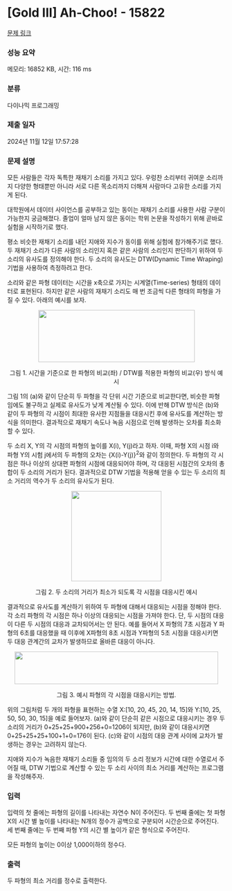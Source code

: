 # [Gold III] Ah-Choo! - 15822 

[문제 링크](https://www.acmicpc.net/problem/15822) 

### 성능 요약

메모리: 16852 KB, 시간: 116 ms

### 분류

다이나믹 프로그래밍

### 제출 일자

2024년 11월 12일 17:57:28

### 문제 설명

<p>모든 사람들은 각자 독특한 재채기 소리를 가지고 있다. 우렁찬 소리부터 귀여운 소리까지 다양한 형태뿐만 아니라 서로 다른 목소리까지 더해져 사람마다 고유한 소리를 가지게 된다.</p>

<p>대학원에서 데이터 사이언스를 공부하고 있는 동이는 재채기 소리를 사용한 사람 구분이 가능한지 궁금해졌다. 졸업이 얼마 남지 않은 동이는 학위 논문을 작성하기 위해 곧바로 실험을 시작하기로 했다.</p>

<p>평소 비슷한 재채기 소리를 내던 지애와 지수가 동이를 위해 실험에 참가해주기로 했다. 두 재채기 소리가 다른 사람의 소리인지 혹은 같은 사람의 소리인지 판단하기 위하여 두 소리의 유사도를 정의해야 한다. 두 소리의 유사도는 DTW(Dynamic Time Wraping) 기법을 사용하여 측정하려고 한다.</p>

<p>소리와 같은 파형 데이터는 시간을 x축으로 가지는 시계열(Time-series) 형태의 데이터로 표현된다. 하지만 같은 사람의 재채기 소리도 매 번 조금씩 다른 형태의 파형을 가질 수 있다. 아래의 예시를 보자.</p>

<p style="text-align: center;"><img alt="" src="https://onlinejudgeimages.s3-ap-northeast-1.amazonaws.com/problem/15822/1.png" style="width: 361px; height: 120px;"></p>

<p style="text-align: center;">그림 1. 시간을 기준으로 한 파형의 비교(좌) / DTW를 적용한 파형의 비교(우) 방식 예시 </p>

<p>그림 1의 (a)와 같이 단순히 두 파형을 각 단위 시간 기준으로 비교한다면, 비슷한 파형임에도 불구하고 실제로 유사도가 낮게 계산될 수 있다. 이에 반해 DTW 방식은 (b)와 같이 두 파형의 각 시점이 최대한 유사한 지점들을 대응시킨 후에 유사도를 계산하는 방식을 의미한다. 결과적으로 재채기 속도나 녹음 시점으로 인해 발생하는 오차를 최소화 할 수 있다.</p>

<p>두 소리 X, Y의 각 시점의 파형의 높이를 X(i), Y(j)라고 하자. 이때, 파형 X의 시점 i와 파형 Y의 시험 j에서의 두 파형의 오차는 {X(i)-Y(j)}<sup>2</sup>와 같이 정의한다. 두 파형의 각 시점은 하나 이상의 상대편 파형의 시점에 대응되어야 하며, 각 대응된 시점간의 오차의 총 합이 두 소리의 거리가 된다. 결과적으로 DTW 기법을 적용해 얻을 수 있는 두 소리의 최소 거리의 역수가 두 소리의 유사도가 된다.</p>

<p style="text-align: center;"><img alt="" src="https://onlinejudgeimages.s3-ap-northeast-1.amazonaws.com/problem/15822/2.png" style="width: 208px; height: 208px;"></p>

<p style="text-align: center;">그림 2. 두 소리의 거리가 최소가 되도록 각 시점을 대응시킨 예시</p>

<p>결과적으로 유사도를 계산하기 위하여 두 파형에 대해서 대응되는 시점을 정해야 한다. 각 소리 파형의 각 시점은 하나 이상의 대응되는 시점을 가져야 한다. 단, 두 시점의 대응이 다른 두 시점의 대응과 교차되어서는 안 된다. 예를 들어서 X 파형의 7초 시점과 Y 파형의 6초를 대응했을 때 이후에 X파형의 8초 시점과 Y파형의 5초 시점을 대응시키면 두 대응 관계간의 교차가 발생하므로 올바른 대응이 아니다.</p>

<p style="text-align: center;"><img alt="" src="https://onlinejudgeimages.s3-ap-northeast-1.amazonaws.com/problem/15822/3.png" style="width: 470px; height: 75px;"></p>

<p style="text-align: center;">그림 3. 예시 파형의 각 시점을 대응시키는 방법. </p>

<p>위의 그림처럼 두 개의 파형을 표현하는 수열 X:[10, 20, 45, 20, 14, 15]와 Y:[10, 25, 50, 50, 30, 15]을 예로 들어보자. (a)와 같이 단순히 같은 시점으로 대응시키는 경우 두 소리의 거리가 0+25+25+900+256+0=1206이 되지만, (b)와 같이 대응시키면 0+25+25+25+100+1+0=176이 된다. (c)와 같이 시점의 대응 관계 사이에 교차가 발생하는 경우는 고려하지 않는다.</p>

<p>지애와 지수가 녹음한 재채기 소리들 중 임의의 두 소리 정보가 시간에 대한 수열로서 주어질 때, DTW 기법으로 계산할 수 있는 두 소리 사이의 최소 거리를 계산하는 프로그램을 작성해주자.</p>

### 입력 

 <p>입력의 첫 줄에는 파형의 길이를 나타내는 자연수 N이 주어진다. 두 번째 줄에는 첫 파형 X의 시간 별 높이를 나타내는 N개의 정수가 공백으로 구분되어 시간순으로 주어진다. 세 번째 줄에는 두 번째 파형 Y의 시간 별 높이가 같은 형식으로 주어진다.</p>

<p>모든 파형의 높이는 0이상 1,000이하의 정수다.</p>

### 출력 

 <p>두 파형의 최소 거리를 정수로 출력한다.</p>

